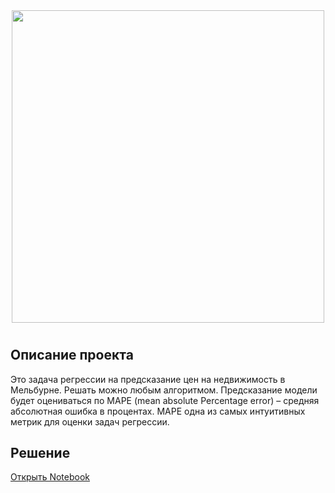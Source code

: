 <div id="header" align="center">
  <img src="https://simulatoran.com/wp-content/uploads/2020/11/keras-0.jpg" width="500"/> 
</div>

# 
## Описание проекта

Это задача регрессии на предсказание цен на недвижимость в Мельбурне. Решать можно любым алгоритмом. 
Предсказание модели будет оцениваться по MAPE (mean absolute Percentage error) – средняя абсолютная ошибка в процентах. 
MAPE одна из самых интуитивных метрик для оценки задач регрессии.


## Решение
[Открыть Notebook](./Рекомендация-тарифов.ipynb)
